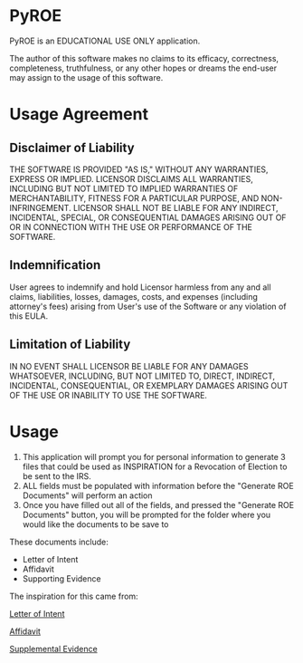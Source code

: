 # PyROE
PyROE is an EDUCATIONAL USE ONLY application.

The author of this software makes no claims to its efficacy, correctness, completeness, truthfulness, or any other hopes or dreams the end-user may assign to the usage of this software.

# Usage Agreement

## Disclaimer of Liability
THE SOFTWARE IS PROVIDED "AS IS," WITHOUT ANY WARRANTIES, EXPRESS OR IMPLIED. LICENSOR DISCLAIMS ALL WARRANTIES, INCLUDING BUT NOT LIMITED TO IMPLIED WARRANTIES OF MERCHANTABILITY, FITNESS FOR A PARTICULAR PURPOSE, AND NON-INFRINGEMENT. LICENSOR SHALL NOT BE LIABLE FOR ANY INDIRECT, INCIDENTAL, SPECIAL, OR CONSEQUENTIAL DAMAGES ARISING OUT OF OR IN CONNECTION WITH THE USE OR PERFORMANCE OF THE SOFTWARE.

## Indemnification
User agrees to indemnify and hold Licensor harmless from any and all claims, liabilities, losses, damages, costs, and expenses (including attorney's fees) arising from User's use of the Software or any violation of this EULA.

## Limitation of Liability
IN NO EVENT SHALL LICENSOR BE LIABLE FOR ANY DAMAGES WHATSOEVER, INCLUDING, BUT NOT LIMITED TO, DIRECT, INDIRECT, INCIDENTAL, CONSEQUENTIAL, OR EXEMPLARY DAMAGES ARISING OUT OF THE USE OR INABILITY TO USE THE SOFTWARE.


# Usage
1. This application will prompt you for personal information to generate 3 files that could be used as INSPIRATION for a Revocation of Election to be sent to the IRS.
2. ALL fields must be populated with information before the "Generate ROE Documents" will perform an action
3. Once you have filled out all of the fields, and pressed the "Generate ROE Documents" button, you will be prompted for the folder where you would like the documents to be save to

These documents include:
- Letter of Intent
- Affidavit
- Supporting Evidence

The inspiration for this came from:

[Letter of Intent](https://www.studocu.com/en-us/u/43384403?sid=01695328459)

[Affidavit](https://pdfcoffee.com/2affidavitforroe-rod-class-pdf-free.html)

[Supplemental Evidence](https://pdfcoffee.com/3johnqpublicsupplementalfiling-rod-class-pdf-free.html)
